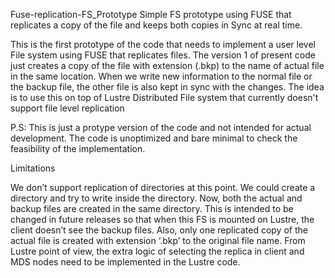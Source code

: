 Fuse-replication-FS_Prototype
Simple FS prototype using FUSE that replicates a copy of the file and keeps both copies in Sync at real time.

This is the first prototype of the code that needs to implement a user level File system using FUSE that replicates files. The version 1 of present code just creates a copy of the file with extension (.bkp) to the name of actual file in the same location. When we write new information to the normal file or the backup file, the other file is also kept in sync with the changes. The idea is to use this on top of Lustre Distributed File system that currently doesn't support file level replication

P.S: This is just a protype version of the code and not intended for actual development. The code is unoptimized and bare minimal to check the feasibility of the implementation.

Limitations

We don’t support replication of directories at this point. We could create a directory and try to write inside the directory.
Now, both the actual and backup files are created in the same directory. This is intended to be changed in future releases so that when this FS is mounted on Lustre, the client doesn’t see the backup files.
Also, only one replicated copy of the actual file is created with extension ‘.bkp’ to the original file name.
From Lustre point of view, the extra logic of selecting the replica in client and MDS nodes need to be implemented in the Lustre code.
